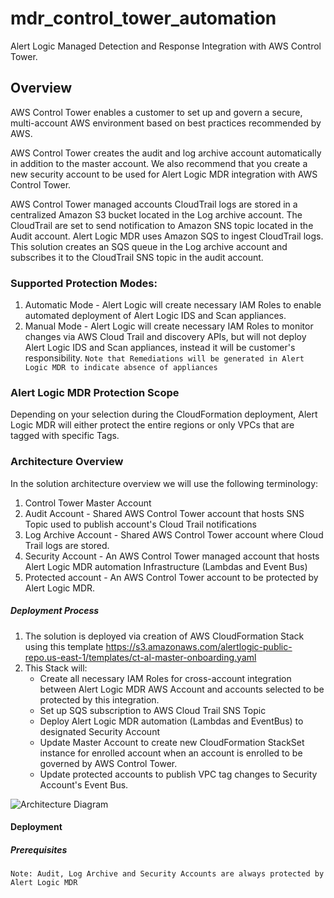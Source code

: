 # mdr\_control\_tower\_automation

Alert Logic Managed Detection and Response Integration with AWS Control Tower.

## Overview

AWS Control Tower enables a customer to set up and govern a secure, multi-account AWS environment based on best practices recommended by AWS. 

AWS Control Tower creates the audit and log archive account automatically in addition to the master account. We also recommend that you create a new security account to be used for Alert Logic MDR integration with AWS Control Tower.

AWS Control Tower managed accounts CloudTrail logs are stored in a centralized Amazon S3 bucket located in the Log archive account. The CloudTrail are set to send notification to Amazon SNS topic located in the Audit account. Alert Logic MDR uses Amazon SQS to ingest CloudTrail logs. This solution creates an SQS queue in the Log archive account and subscribes it to the CloudTrail SNS topic in the audit account.

### Supported Protection Modes:

1. Automatic Mode - Alert Logic will create necessary IAM Roles to enable automated deployment of Alert Logic IDS and Scan appliances.
2. Manual Mode - Alert Logic will create necessary IAM Roles to monitor changes via AWS Cloud Trail and discovery APIs, but will not deploy Alert Logic IDS and Scan appliances, instead it will be customer's responsibility. 
```Note that Remediations will be generated in Alert Logic MDR to indicate absence of appliances```
 
### Alert Logic MDR Protection Scope
Depending on your selection during the CloudFormation deployment, Alert Logic MDR will either protect the entire regions or only VPCs that are tagged with specific Tags.

### Architecture Overview

In the solution architecture overview we will use the following terminology:

1. Control Tower Master Account
2. Audit Account - Shared AWS Control Tower account that hosts SNS Topic used to publish account's Cloud Trail notifications
3. Log Archive Account - Shared AWS Control Tower account where Cloud Trail logs are stored.
4. Security Account - An AWS Control Tower managed account that hosts Alert Logic MDR automation Infrastructure (Lambdas and Event Bus)
5. Protected account - An AWS Control Tower account to be protected by Alert Logic MDR.

##### Deployment Process
1. The solution is deployed via creation of AWS CloudFormation Stack using this template <https://s3.amazonaws.com/alertlogic-public-repo.us-east-1/templates/ct-al-master-onboarding.yaml>
2. This Stack will:
	* Create all necessary IAM Roles for cross-account integration between Alert Logic MDR AWS Account and accounts selected to be protected by this integration.
	* Set up SQS subscription to AWS Cloud Trail SNS Topic
	* Deploy Alert Logic MDR automation (Lambdas and EventBus) to designated Security Account
	* Update Master Account to create new CloudFormation StackSet instance for enrolled account when an account is enrolled to be governed by AWS Control Tower.
	* Update protected accounts to publish VPC tag changes to Security Account's Event Bus.
	
![Architecture Diagram](architecture.png)



#### Deployment
##### Prerequisites

```Note: Audit, Log Archive and Security Accounts are always protected by Alert Logic MDR```


